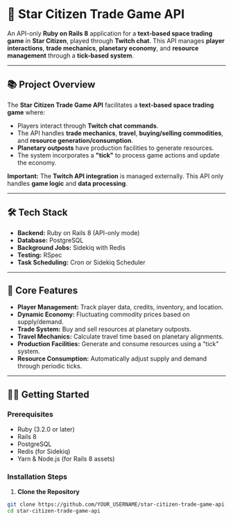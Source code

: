 # 🚀 **Star Citizen Trade Game API**

An API-only **Ruby on Rails 8** application for a **text-based space trading game** in **Star Citizen**, played through **Twitch chat**. This API manages **player interactions**, **trade mechanics**, **planetary economy**, and **resource management** through a **tick-based system**.

---

## 📚 **Project Overview**

The **Star Citizen Trade Game API** facilitates a **text-based space trading game** where:
- Players interact through **Twitch chat commands**.
- The API handles **trade mechanics**, **travel**, **buying/selling commodities**, and **resource generation/consumption**.
- **Planetary outposts** have production facilities to generate resources.
- The system incorporates a **"tick"** to process game actions and update the economy.

**Important:** The **Twitch API integration** is managed externally. This API only handles **game logic** and **data processing**.

---

## 🛠️ **Tech Stack**
- **Backend:** Ruby on Rails 8 (API-only mode)
- **Database:** PostgreSQL
- **Background Jobs:** Sidekiq with Redis
- **Testing:** RSpec
- **Task Scheduling:** Cron or Sidekiq Scheduler

---

## 🚦 **Core Features**
- **Player Management:** Track player data, credits, inventory, and location.
- **Dynamic Economy:** Fluctuating commodity prices based on supply/demand.
- **Trade System:** Buy and sell resources at planetary outposts.
- **Travel Mechanics:** Calculate travel time based on planetary alignments.
- **Production Facilities:** Generate and consume resources using a "tick" system.
- **Resource Consumption:** Automatically adjust supply and demand through periodic ticks.

---

## 🧑‍💻 **Getting Started**

### **Prerequisites**
- Ruby (3.2.0 or later)
- Rails 8
- PostgreSQL
- Redis (for Sidekiq)
- Yarn & Node.js (for Rails 8 assets)

### **Installation Steps**

1. **Clone the Repository**
```bash
git clone https://github.com/YOUR_USERNAME/star-citizen-trade-game-api.git
cd star-citizen-trade-game-api
